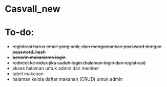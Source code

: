 # Casvall_new
# To-do:
- <del>registrasi harus email yang unik, dan mengamankan password dengan password_hash</del>
- <del>benerin mekanisme login</del>
- <del>redirect ke index jika sudah login (halaman login dan registrasi)</del>
- akses halaman untuk admin dan member
- tabel makanan
- halaman kelola daftar makanan (CRUD) untuk admin